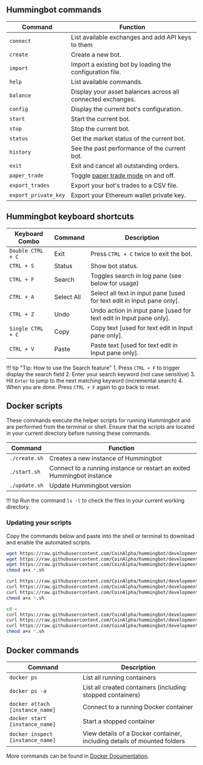 
## Hummingbot commands

| Command | Function |
|---------|----------|
| `connect` | List available exchanges and add API keys to them |
| `create` | Create a new bot. |
| `import` | Import a existing bot by loading the configuration file. |
| `help` | List available commands. |
| `balance` | Display your asset balances across all connected exchanges. |
| `config` | Display the current bot's configuration. |
| `start` | Start the current bot. |
| `stop` | Stop the current bot. |
| `status` | Get the market status of the current bot. |
| `history` | See the past performance of the current bot. |
| `exit` | Exit and cancel all outstanding orders. |
| `paper_trade` | Toggle [paper trade mode](/operation/paper-trade) on and off. |
| `export_trades` | Export your bot's trades to a CSV file. |
| `export_private_key` | Export your Ethereum wallet private key. |

## Hummingbot keyboard shortcuts

| Keyboard Combo | Command | Description |
|-------- | ----------- | ----------- |
| `Double CTRL + C` | Exit | Press `CTRL + C` twice to exit the bot.
| `CTRL + S` | Status | Show bot status.
| `CTRL + F` | Search | Toggles search in log pane (see below for usage)
| `CTRL + A` | Select All | Select all text in input pane [used for text edit in Input pane only].
| `CTRL + Z` | Undo | Undo action in input pane [used for text edit in Input pane only].
| `Single CTRL + C` | Copy | Copy text [used for text edit in Input pane only].
| `CTRL + V` | Paste | Paste text [used for text edit in Input pane only].

!!! tip "Tip: How to use the Search feature"
    1. Press `CTRL + F` to trigger display the search field
    2. Enter your search keyword (not case sensitive)
    3. Hit `Enter` to jump to the next matching keyword (incremental search)
    4. When you are done. Press `CTRL + F` again to go back to reset.

## Docker scripts

These commands execute the helper scripts for running Hummingbot and are performed from the terminal or shell. Ensure that the scripts are located in your current directory before running these commands.

| Command | Function |
|---------|----------|
| `./create.sh` | Creates a new instance of Hummingbot
| `./start.sh` | Connect to a running instance or restart an exited Hummingbot instance
| `./update.sh` | Update Hummingbot version

!!! tip
    Run the command `ls -l` to check the files in your current working directory.

### Updating your scripts

Copy the commands below and paste into the shell or terminal to download and enable the automated scripts.

```bash tab="Linux"
wget https://raw.githubusercontent.com/CoinAlpha/hummingbot/development/installation/docker-commands/create.sh
wget https://raw.githubusercontent.com/CoinAlpha/hummingbot/development/installation/docker-commands/start.sh
wget https://raw.githubusercontent.com/CoinAlpha/hummingbot/development/installation/docker-commands/update.sh
chmod a+x *.sh
```

```bash tab="MacOS"
curl https://raw.githubusercontent.com/CoinAlpha/hummingbot/development/installation/docker-commands/create.sh -o create.sh
curl https://raw.githubusercontent.com/CoinAlpha/hummingbot/development/installation/docker-commands/start.sh -o start.sh
curl https://raw.githubusercontent.com/CoinAlpha/hummingbot/development/installation/docker-commands/update.sh -o update.sh
chmod a+x *.sh
```

```bash tab="Windows via Docker Toolbox"
cd ~
curl https://raw.githubusercontent.com/CoinAlpha/hummingbot/development/installation/docker-commands/create.sh -o create.sh
curl https://raw.githubusercontent.com/CoinAlpha/hummingbot/development/installation/docker-commands/start.sh -o start.sh
curl https://raw.githubusercontent.com/CoinAlpha/hummingbot/development/installation/docker-commands/update.sh -o update.sh
chmod a+x *.sh
```

## Docker commands

| Command | Description |
|---------|----------|
| `docker ps` | List all running containers
| `docker ps -a` | List all created containers (including stopped containers)
| `docker attach [instance_name]` | Connect to a running Docker container
| `docker start [instance_name]` | Start a stopped container
| `docker inspect [instance_name]` | View details of a Docker container, including details of mounted folders

More commands can be found in [Docker Documentation](https://docs.docker.com/engine/reference/commandline/docker/).